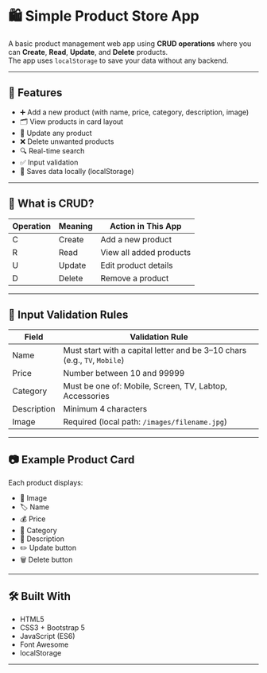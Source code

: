 # 🛍️ Simple Product Store App

A basic product management web app using **CRUD operations** where you can **Create**, **Read**, **Update**, and **Delete** products.  
The app uses `localStorage` to save your data without any backend.

---

## 🚀 Features

- ➕ Add a new product (with name, price, category, description, image)
- 🗂 View products in card layout
- 📝 Update any product
- ❌ Delete unwanted products
- 🔍 Real-time search
- ✅ Input validation
- 💾 Saves data locally (localStorage)

---

## 🧠 What is CRUD?

| Operation | Meaning  | Action in This App         |
|-----------|----------|----------------------------|
| C         | Create   | Add a new product          |
| R         | Read     | View all added products    |
| U         | Update   | Edit product details       |
| D         | Delete   | Remove a product           |

---

## 🧪 Input Validation Rules

| Field        | Validation Rule |
|--------------|------------------|
| Name         | Must start with a capital letter and be 3–10 chars (e.g., `TV`, `Mobile`) |
| Price        | Number between 10 and 99999 |
| Category     | Must be one of: Mobile, Screen, TV, Labtop, Accessories |
| Description  | Minimum 4 characters |
| Image        | Required (local path: `/images/filename.jpg`) |

---

## 📷 Example Product Card

Each product displays:

- 📸 Image  
- 🏷 Name  
- 💰 Price  
- 📁 Category  
- 📝 Description  
- ✏️ Update button  
- 🗑️ Delete button  

---

## 🛠️ Built With

- HTML5
- CSS3 + Bootstrap 5
- JavaScript (ES6)
- Font Awesome
- localStorage

---
